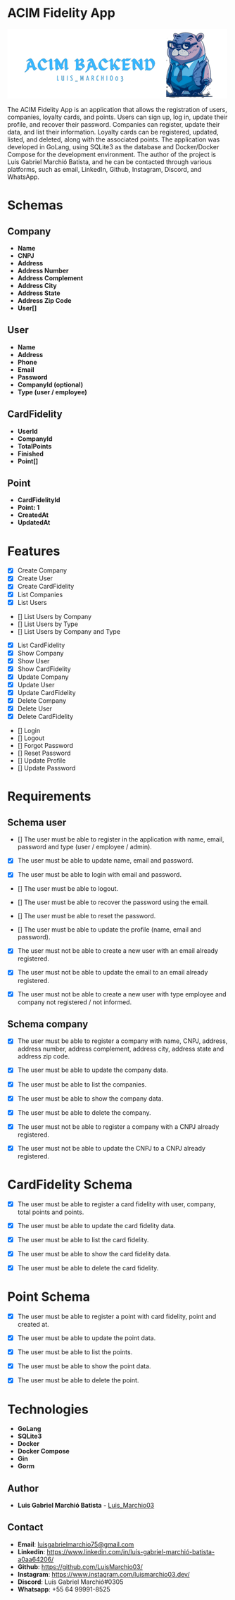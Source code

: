 # ACIM Fidelity App

![Logo](./.github/acim-backend.png)

The ACIM Fidelity App is an application that allows the registration of users, companies, loyalty cards, and points. Users can sign up, log in, update their profile, and recover their password. Companies can register, update their data, and list their information. Loyalty cards can be registered, updated, listed, and deleted, along with the associated points. The application was developed in GoLang, using SQLite3 as the database and Docker/Docker Compose for the development environment. The author of the project is Luis Gabriel Marchió Batista, and he can be contacted through various platforms, such as email, LinkedIn, Github, Instagram, Discord, and WhatsApp.

# Schemas

## Company

- **Name**
- **CNPJ**
- **Address**
- **Address Number**
- **Address Complement**
- **Address City**
- **Address State**
- **Address Zip Code**
- **User[]**

## User

- **Name**
- **Address**
- **Phone**
- **Email**
- **Password**
- **CompanyId (optional)**
- **Type (user / employee)**

## CardFidelity

- **UserId**
- **CompanyId**
- **TotalPoints**
- **Finished** 
- **Point[]**

## Point

- **CardFidelityId**
- **Point: 1**
- **CreatedAt**
- **UpdatedAt**

# Features

- [x] Create Company
- [x] Create User
- [x] Create CardFidelity
- [x] List Companies
- [x] List Users
- [] List Users by Company
- [] List Users by Type
- [] List Users by Company and Type
- [x] List CardFidelity
- [x] Show Company
- [x] Show User
- [x] Show CardFidelity
- [x] Update Company
- [x] Update User
- [x] Update CardFidelity
- [x] Delete Company
- [x] Delete User
- [x] Delete CardFidelity
- [] Login
- [] Logout
- [] Forgot Password
- [] Reset Password
- [] Update Profile
- [] Update Password

# Requirements


## Schema user

- [] The user must be able to register in the application with name, email, password and type (user / employee / admin).

- [x] The user must be able to update name, email and password.

- [x] The user must be able to login with email and password.

- [] The user must be able to logout.

- [] The user must be able to recover the password using the email.

- [] The user must be able to reset the password.

- [] The user must be able to update the profile (name, email and password).

- [x] The user must not be able to create a new user with an email already registered.

- [x] The user must not be able to update the email to an email already registered.

- [x] The user must not be able to create a new user with type employee and company not registered / not informed.

## Schema company

- [x] The user must be able to register a company with name, CNPJ, address, address number, address complement, address city, address state and address zip code.

- [x] The user must be able to update the company data.

- [x] The user must be able to list the companies.

- [x] The user must be able to show the company data.

- [x] The user must be able to delete the company.

- [x] The user must not be able to register a company with a CNPJ already registered.

- [x] The user must not be able to update the CNPJ to a CNPJ already registered.

<!-- - [] The user must not be able to delete a company with users registered. -->

# CardFidelity Schema

- [x] The user must be able to register a card fidelity with user, company, total points and points.

- [x] The user must be able to update the card fidelity data.

- [x] The user must be able to list the card fidelity.

- [x] The user must be able to show the card fidelity data.

- [x] The user must be able to delete the card fidelity.

<!-- - [] The user must not be able to register a card fidelity with a user already registered.

- [] The user must not be able to update the user to a user already registered.

- [] The user must not be able to delete a card fidelity with points registered. -->

# Point Schema

- [x] The user must be able to register a point with card fidelity, point and created at.

- [x] The user must be able to update the point data.

- [x] The user must be able to list the points.

- [x] The user must be able to show the point data.

- [x] The user must be able to delete the point.

<!-- - [] The user must not be able to register a point with a card fidelity already registered.

- [] The user must not be able to update the card fidelity to a card fidelity already registered.

- [] The user must not be able to delete a point with points registered. -->

# Technologies

- **GoLang**
- **SQLite3**
- **Docker**
- **Docker Compose**
- **Gin**
- **Gorm**

## Author

- **Luis Gabriel Marchió Batista** - [Luis_Marchio03](https://www.linkedin.com/in/luís-gabriel-marchió-batista-a0aa64206/)


## Contact

- **Email**: luisgabrielmarchio75@gmail.com
- **Linkedin**: https://www.linkedin.com/in/luís-gabriel-marchió-batista-a0aa64206/
- **Github**: https://github.com/LuisMarchio03/
- **Instagram**: https://www.instagram.com/luismarchio03.dev/
- **Discord**: Luís Gabriel Marchió#0305
- **Whatsapp**: +55 64 99991-8525
